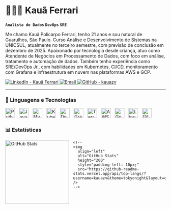   # 👨🏽‍💻 Kauã Ferrari

  **`Analista de Dados` `DevOps` `SRE`**

  Me chamo Kauã Policarpo Ferrari, tenho 21 anos e sou natural de Guarulhos, São Paulo. Curso Análise e Desenvolvimento de Sistemas na UNICSUL, atualmente no terceiro semestre, com previsão de conclusão em dezembro de 2025. Apaixonado por tecnologia desde criança, atuo como Atendente de Negócios em Processamento de Dados, com foco em análise, tratamento e automação de dados. Também tenho experiência como SRE/DevOps Jr., com habilidades em Kubernetes, CI/CD, monitoramento com Grafana e infraestrutura em nuvem nas plataformas AWS e GCP.

  <p align="left" style="text-decoration: none;">
    <a href="https://www.linkedin.com/in/kauã-ferrari/" target="_blank" rel="noopener noreferrer">
      <img 
        alt="LinkedIn - Kauã Ferrari" 
        title="Conecte-se comigo no LinkedIn" 
        src="https://img.shields.io/badge/LinkedIn-Kauã%20Ferrari-black?style=flat-square&logo=linkedin&logoColor=white"
      />
    </a> 
    <a href="mailto:kaua.ferrari04@icloud.com?subject=Contato%20via%20GitHub&body=Olá%20Kauã,%20vi%20seu%20perfil%20no%20GitHub%20e%20gostaria%20de%20falar%20com%20você." target="_blank" rel="noopener noreferrer">
      <img 
        alt="Email" 
        title="Entre em contato comigo" 
        src="https://img.shields.io/badge/Email-kaua.ferrari04@icloud.com-black?style=flat-square&logo=apple&logoColor=white"
      />
    </a>
    <a href="https://github.com/kauazv" target="_blank" rel="noopener noreferrer">
      <img 
        alt="GitHub - kauazv" 
        title="Siga-me no GitHub" 
        src="https://img.shields.io/github/followers/kauazv?label=GitHub&style=flat-square&logo=github&logoColor=white&color=black"
      />
    </a>
  </p>

  ---

  ### 🤖 Linguagens e Tecnologias

  <img 
    align="left" 
    alt="Python" 
    title="Python"
    width="30px" 
    style="padding-right: 10px;" 
    src="https://cdn.jsdelivr.net/gh/devicons/devicon@latest/icons/python/python-original.svg" 
  />
  <img 
    align="left" 
    alt="JavaScript" 
    title="JavaScript"
    width="30px" 
    style="padding-right: 10px;" 
    src="https://cdn.jsdelivr.net/gh/devicons/devicon@latest/icons/javascript/javascript-original.svg" 
  />
  <img 
    align="left" 
    alt="MySQL" 
    title="MySQL"
    width="30px" 
    style="padding-right: 10px;" 
    src="https://cdn.jsdelivr.net/gh/devicons/devicon/icons/mysql/mysql-original.svg" 
  />

  <img 
      align="left" 
      alt="Kubernetes" 
      title="Kubernetes"
      width="30px" 
      style="padding-right: 10px;" 
      src="https://cdn.jsdelivr.net/gh/devicons/devicon/icons/kubernetes/kubernetes-plain.svg" 
  />
  <img 
    align="left" 
    alt="Docker" 
    title="Docker" 
    width="30px" 
    style="padding-right: 10px;" 
    src="https://cdn.jsdelivr.net/gh/devicons/devicon/icons/docker/docker-original.svg" 
  />
  <img 
  align="left" 
  alt="Grafana" 
  title="Grafana" 
  width="30px" 
  style="padding-right: 10px;" 
  src="https://cdn.jsdelivr.net/gh/devicons/devicon/icons/grafana/grafana-original.svg" 
/>

  <img 
      align="left" 
      alt="Terraform" 
      title="Terraform" 
      width="30px" 
      style="padding-right: 10px;" 
      src="https://cdn.jsdelivr.net/gh/devicons/devicon/icons/terraform/terraform-original.svg" 
  />
  <img 
      align="left" 
      alt="AWS" 
      title="Amazon Web Services"
      width="30px" 
      style="padding-right: 10px;" 
      src="https://cdn.jsdelivr.net/gh/devicons/devicon/icons/amazonwebservices/amazonwebservices-original-wordmark.svg" 
  />
  <img 
      align="left" 
      alt="Google Cloud" 
      title="Google Cloud Platform" 
      width="30px" 
      style="padding-right: 10px;" 
      src="https://cdn.jsdelivr.net/gh/devicons/devicon/icons/googlecloud/googlecloud-original.svg" 
  />
  <img 
    align="left" 
    alt="Linux" 
    width="30px" 
    style="padding-right:10px;" 
    src="https://cdn.jsdelivr.net/gh/devicons/devicon/icons/linux/linux-original.svg" 
  />

  <img 
    align="left" 
    alt="Git" 
    title="Git"
    width="30px" 
    style="padding-right: 10px;" 
    src="https://cdn.jsdelivr.net/gh/devicons/devicon@latest/icons/git/git-original.svg" 
  />
  <br/><br/>

  ### 📊 Estatísticas

  <p>
    <img 
      align="left" 
      alt="GitHub Stats" 
      height="200" 
      style="padding-right: 10px;" 
      src="https://github-readme-stats.vercel.app/api?username=kauazv&show_icons=true&theme=tokyonight&include_all_commits=true&locale=pt-br" 
    />

    <!--
    <img
      align="left"
      alt="GitHub Stats"
      height="200"
      style="padding-left: 10px;"
      src="https://github-readme-stats.vercel.app/api/top-langs/?username=kauazv&theme=tokyonight&layout=compact&custom_title=Tecnologias&langs_count=9"
    />
    -->

  </p>
